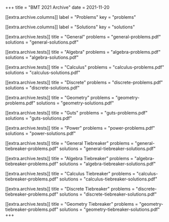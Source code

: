 +++
title = "BMT 2021 Archive"
date = 2021-11-20

[[extra.archive.columns]]
label = "Problems"
key = "problems"

[[extra.archive.columns]]
label = "Solutions"
key = "solutions"

[[extra.archive.tests]]
title = "General"
problems = "general-problems.pdf"
solutions = "general-solutions.pdf"

[[extra.archive.tests]]
title = "Algebra"
problems = "algebra-problems.pdf"
solutions = "algebra-solutions.pdf"

[[extra.archive.tests]]
title = "Calculus"
problems = "calculus-problems.pdf"
solutions = "calculus-solutions.pdf"

[[extra.archive.tests]]
title = "Discrete"
problems = "discrete-problems.pdf"
solutions = "discrete-solutions.pdf"

[[extra.archive.tests]]
title = "Geometry"
problems = "geometry-problems.pdf"
solutions = "geometry-solutions.pdf"

[[extra.archive.tests]]
title = "Guts"
problems = "guts-problems.pdf"
solutions = "guts-solutions.pdf"

[[extra.archive.tests]]
title = "Power"
problems = "power-problems.pdf"
solutions = "power-solutions.pdf"

[[extra.archive.tests]]
title = "General Tiebreaker"
problems = "general-tiebreaker-problems.pdf"
solutions = "general-tiebreaker-solutions.pdf"

[[extra.archive.tests]]
title = "Algebra Tiebreaker"
problems = "algebra-tiebreaker-problems.pdf"
solutions = "algebra-tiebreaker-solutions.pdf"

[[extra.archive.tests]]
title = "Calculus Tiebreaker"
problems = "calculus-tiebreaker-problems.pdf"
solutions = "calculus-tiebreaker-solutions.pdf"

[[extra.archive.tests]]
title = "Discrete Tiebreaker"
problems = "discrete-tiebreaker-problems.pdf"
solutions = "discrete-tiebreaker-solutions.pdf"

[[extra.archive.tests]]
title = "Geometry Tiebreaker"
problems = "geometry-tiebreaker-problems.pdf"
solutions = "geometry-tiebreaker-solutions.pdf"
+++
